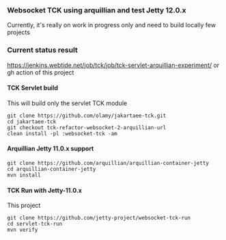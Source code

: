 ### Websocket TCK using arquillian and test Jetty 12.0.x

Currently, it's really on work in progress only and need to build locally few projects

### Current status result 

https://jenkins.webtide.net/job/tck/job/tck-servlet-arquillian-experiment/
or 
gh action of this project 

#### TCK Servlet build

This will build only the servlet TCK module
```shell
git clone https://github.com/olamy/jakartaee-tck.git
cd jakartaee-tck
git checkout tck-refactor-websocket-2-arquillian-url
clean install -pl :websocket-tck -am
```

#### Arquillian Jetty 11.0.x support 

```shell
git clone https://github.com/arquillian/arquillian-container-jetty
cd arquillian-container-jetty
mvn install 
```

#### TCK Run with Jetty-11.0.x

This project
```shell
git clone https://github.com/jetty-project/websocket-tck-run
cd servlet-tck-run
mvn verify
```

